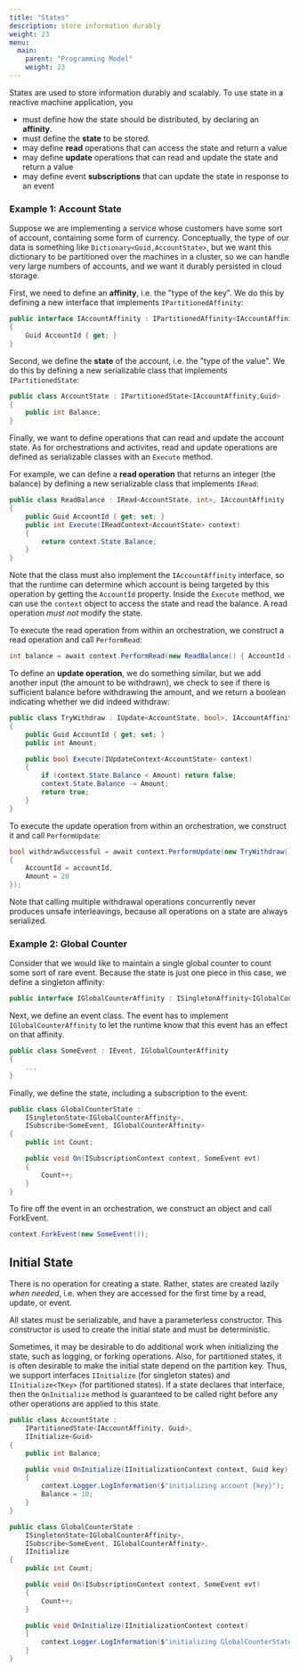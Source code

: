 ```yaml
---
title: "States"
description: store information durably
weight: 23
menu:
  main: 
    parent: "Programming Model"
    weight: 23
---
```


States are used to store information durably and scalably. To use state in a reactive machine application, you

- must define how the state should be distributed, by declaring an **affinity**.
- must define the **state** to be stored.
- may define **read** operations that can access the state and return a value
- may define **update** operations that can read and update the state and return a value
- may define event **subscriptions** that can update the state in response to an event

### Example 1: Account State

Suppose we are implementing a service whose customers have some sort of account, containing some form of currency. Conceptually, the type of our data is something like `Dictionary<Guid,AccountState>`, but we want this dictionary to be partitioned over the machines in a cluster, so we can handle very large numbers of accounts, and we want it durably persisted in cloud storage.  

First, we need to define an **affinity**, i.e. the "type of the key". We do this by defining a new interface that implements `IPartitionedAffinity`:

```csharp
public interface IAccountAffinity : IPartitionedAffinity<IAccountAffinity,Guid>
{
    Guid AccountId { get; }
}
```

Second, we define the **state** of the account, i.e. the "type of the value". We do this by defining a new serializable class that implements `IPartitionedState`:

```csharp
public class AccountState : IPartitionedState<IAccountAffinity,Guid>
{
    public int Balance;
}
```

Finally, we want to define operations that can read and update the account state. As for orchestrations and activites, read and update operations are defined as serializable classes with an `Execute` method.

For example, we can define a **read operation** that returns an integer (the balance) by defining a new serializable class that implements `IRead`:

```csharp
public class ReadBalance : IRead<AccountState, int>, IAccountAffinity
{
    public Guid AccountId { get; set; }
    public int Execute(IReadContext<AccountState> context)
    {
        return context.State.Balance;
    }
}
```

Note that the class must also implement the `IAccountAffinity` interface, so that the runtime can determine which account is being targeted by this operation by getting the `AccountId` property. Inside the `Execute` method, we can use the `context` object to access the state and read the balance. A read operation *must not* modify the state.

To execute the read operation from within an orchestration, we construct a read operation and call `PerformRead`:

```csharp
int balance = await context.PerformRead(new ReadBalance() { AccountId = accountId });
```

To define an **update operation**, we do something similar, but we add another input (the amount to be withdrawn), we check to see if there is sufficient balance before withdrawing the amount, and we return a boolean indicating whether we did indeed withdraw:

```csharp
public class TryWithdraw : IUpdate<AccountState, bool>, IAccountAffinity
{
    public Guid AccountId { get; set; }
    public int Amount;

    public bool Execute(IUpdateContext<AccountState> context)
    {
        if (context.State.Balance < Amount) return false;
        context.State.Balance -= Amount;
        return true;
    }
}
```

To execute the update operation from within an orchestration, we construct it and call `PerformUpdate`:

```csharp
bool withdrawSuccessful = await context.PerformUpdate(new TryWithdraw()
{
    AccountId = accountId,
    Amount = 20
});
```

Note that calling multiple withdrawal operations concurrently never produces unsafe interleavings, because all operations on a state are always serialized.

### Example 2: Global Counter

Consider that we would like to maintain a single global counter to count some sort of rare event. Because the state is just one piece in this case, we define a singleton affinity:

```c#
public interface IGlobalCounterAffinity : ISingletonAffinity<IGlobalCounterAffinity>  {  }
```

Next, we define an event class. The event has to implement `IGlobalCounterAffinity` to let the runtime know that this event has an effect on that affinity.

```csharp
public class SomeEvent : IEvent, IGlobalCounterAffinity
{
    ...
}
```

Finally, we define the state, including a subscription to the event:

```csharp
public class GlobalCounterState :
    ISingletonState<IGlobalCounterAffinity>,
    ISubscribe<SomeEvent, IGlobalCounterAffinity>
{
    public int Count;

    public void On(ISubscriptionContext context, SomeEvent evt)
    {
        Count++;
    }
}
```

To fire off the event in an orchestration, we construct an object and call ForkEvent.

```csharp
context.ForkEvent(new SomeEvent());
```

## Initial State

There is no operation for creating a state. Rather, states are created lazily *when needed*, i.e. when they are accessed for the first time by a read, update, or event. 

All states must be serializable, and have a parameterless constructor. This constructor is used to create the initial state and must be deterministic.

Sometimes, it may be desirable to do additional work when initializing the state, such as logging, or forking operations. Also, for partitioned states, it is often desirable to make the initial state depend on the partition key. Thus, we support interfaces `IInitialize` (for singleton states) and `IInitialize<TKey>` (for partitioned states). If a state declares that interface, then the `OnInitialize` method is guaranteed to be called right before any other operations are applied to this state.

```csharp
public class AccountState :
    IPartitionedState<IAccountAffinity, Guid>,
    IInitialize<Guid>
{
    public int Balance;

    public void OnInitialize(IInitializationContext context, Guid key)
    {
        context.Logger.LogInformation($"initializing account {key}");
        Balance = 10;
    }
}
```

```csharp
public class GlobalCounterState :
    ISingletonState<IGlobalCounterAffinity>,
    ISubscribe<SomeEvent, IGlobalCounterAffinity>,
    IInitialize
{
    public int Count;

    public void On(ISubscriptionContext context, SomeEvent evt)
    {
        Count++;
    }

    public void OnInitialize(IInitializationContext context)
    {
        context.Logger.LogInformation($"initializing GlobalCounterState");
    }
}
```